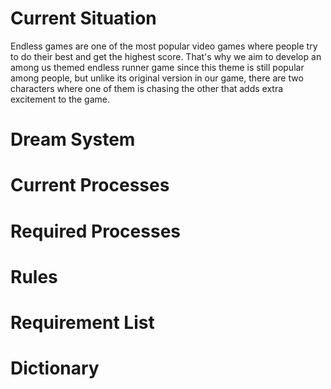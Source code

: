 # Current Situation

Endless games are one of the most popular video games where people try to do their best and get the highest score. That's why we aim to develop an among us themed endless runner game since this theme is still popular among people, but unlike its original version in our game, there are two characters where one of them is chasing the other that adds extra excitement to the game.

# Dream System

# Current Processes

# Required Processes

# Rules

# Requirement List

# Dictionary